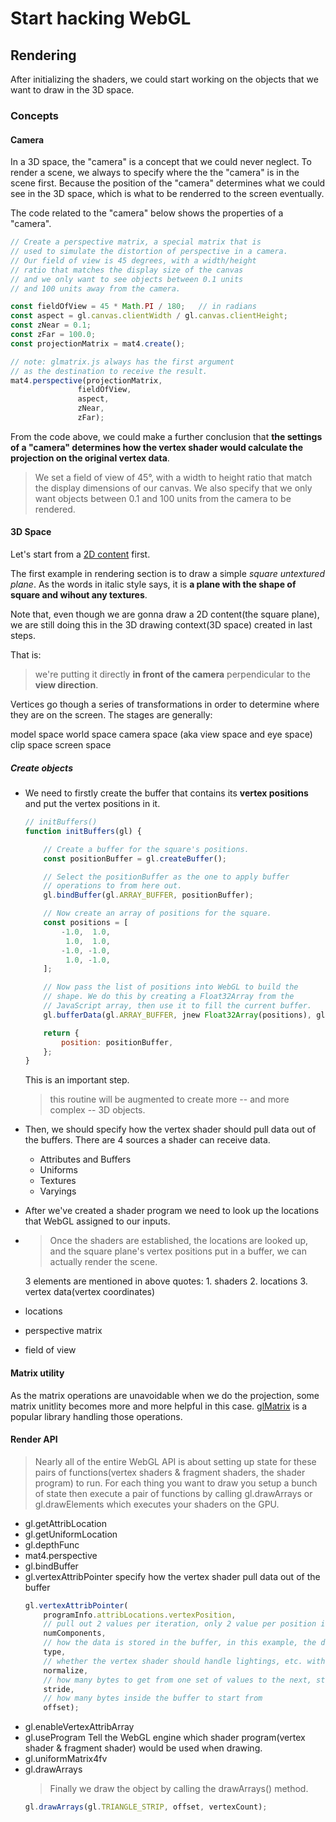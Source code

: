 # Start hacking WebGL

## Rendering

After initializing the shaders, we could start working on the objects that we want to draw in the 3D space.

### Concepts

#### Camera
In a 3D space, the "camera" is a concept that we could never neglect. To render a scene, we always to specify where the the "camera" is in the scene first. Because the position of the "camera" determines what we could see in the 3D space, which is what to be renderred to the screen eventually.

The code related to the "camera" below shows the properties of a "camera".
```javascript
// Create a perspective matrix, a special matrix that is
// used to simulate the distortion of perspective in a camera.
// Our field of view is 45 degrees, with a width/height
// ratio that matches the display size of the canvas
// and we only want to see objects between 0.1 units
// and 100 units away from the camera.

const fieldOfView = 45 * Math.PI / 180;   // in radians
const aspect = gl.canvas.clientWidth / gl.canvas.clientHeight;
const zNear = 0.1;
const zFar = 100.0;
const projectionMatrix = mat4.create();

// note: glmatrix.js always has the first argument
// as the destination to receive the result.
mat4.perspective(projectionMatrix,
               fieldOfView,
               aspect,
               zNear,
               zFar);

```
From the code above, we could make a further conclusion that **the settings of a "camera" determines how the vertex shader would calculate the projection on the original vertex data**.

> We set a field of view of 45°, with a width to height ratio that match the display dimensions of our canvas. We also specify that we only want objects between 0.1 and 100 units from the camera to be rendered.

#### 3D Space

Let's start from a [2D content](https://developer.mozilla.org/en-US/docs/Web/API/WebGL_API/Tutorial/Adding_2D_content_to_a_WebGL_context) first.

The first example in rendering section is to draw a simple *square untextured plane*. As the words in italic style says, it is **a plane with the shape of square and wihout any textures**.

Note that, even though we are gonna draw a 2D content(the square plane), we are still doing this in the 3D drawing context(3D space) created in last steps.

That is:
> we're putting it directly **in front of the camera** perpendicular to the **view direction**.

Vertices go though a series of transformations in order to determine where they are on the screen. The stages are generally:

model space
world space
camera space (aka view space and eye space)
clip space
screen space


##### Create objects

- We need to firstly create the buffer that contains its **vertex positions** and put the vertex positions in it.
	```javascript
    // initBuffers()
    function initBuffers(gl) {

        // Create a buffer for the square's positions.
        const positionBuffer = gl.createBuffer();

        // Select the positionBuffer as the one to apply buffer
        // operations to from here out.
        gl.bindBuffer(gl.ARRAY_BUFFER, positionBuffer);

        // Now create an array of positions for the square.
        const positions = [
            -1.0,  1.0,
             1.0,  1.0,
            -1.0, -1.0,
             1.0, -1.0,
        ];

        // Now pass the list of positions into WebGL to build the
        // shape. We do this by creating a Float32Array from the
        // JavaScript array, then use it to fill the current buffer.
        gl.bufferData(gl.ARRAY_BUFFER, jnew Float32Array(positions), gl.STATIC_DRAW);

        return {
            position: positionBuffer,
        };
    }
    ```
    This is an important step.
    > this routine will be augmented to create more -- and more complex -- 3D objects.

- Then, we should specify how the vertex shader should pull data out of the buffers.
    There are 4 sources a shader can receive data.
    - Attributes and Buffers
    - Uniforms
    - Textures
    - Varyings

- After we've created a shader program we need to look up the locations that WebGL assigned to our inputs.

- 
    > Once the shaders are established, the locations are looked up, and the square plane's vertex positions put in a buffer, we can actually render the scene.

    3 elements are mentioned in above quotes:
        1. shaders
        2. locations
        3. vertex data(vertex coordinates)

- locations

- perspective matrix

- field of view

#### Matrix utility
As the matrix operations are unavoidable when we do the projection, some matrix unitlity becomes more and more helpful in this case. [glMatrix](http://glmatrix.net/) is a popular library handling those operations.


#### Render API

> Nearly all of the entire WebGL API is about setting up state for these pairs of functions(vertex shaders & fragment shaders, the shader program) to run. For each thing you want to draw you setup a bunch of state then execute a pair of functions by calling gl.drawArrays or gl.drawElements which executes your shaders on the GPU.

- gl.getAttribLocation
- gl.getUniformLocation
- gl.depthFunc
- mat4.perspective
- gl.bindBuffer
- gl.vertexAttribPointer
    specify how the vertex shader pull data out of the buffer
    ```javascript
    gl.vertexAttribPointer(
        programInfo.attribLocations.vertexPosition,
        // pull out 2 values per iteration, only 2 value per position in this example
        numComponents,
        // how the data is stored in the buffer, in this example, the data in the buffer is 32bit floats(gl.FLOAT)
        type,
        // whether the vertex shader should handle lightings, etc. with the normals
        normalize,
        // how many bytes to get from one set of values to the next, stride = 0 means use type and numComponents above
        stride,
        // how many bytes inside the buffer to start from
        offset);
    ```
- gl.enableVertexAttribArray
- gl.useProgram
    Tell the WebGL engine which shader program(vertex shader & fragment shader) would be used when drawing.
- gl.uniformMatrix4fv
- gl.drawArrays
    > Finally we draw the object by calling the drawArrays() method.
    ```javascript
    gl.drawArrays(gl.TRIANGLE_STRIP, offset, vertexCount);
    ```
















